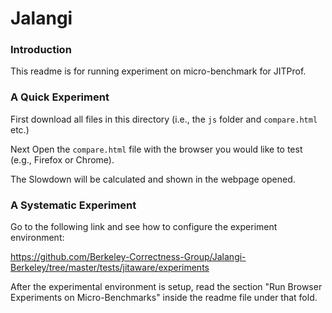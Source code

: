 Jalangi
=======
### Introduction

This readme is for running experiment on micro-benchmark for JITProf.

### A Quick Experiment

First download all files in this directory (i.e., the ```js``` folder and ```compare.html``` etc.)

Next Open the ```compare.html``` file with the browser you would like to test (e.g., Firefox or Chrome).

The Slowdown will be calculated and shown in the webpage opened.

### A Systematic Experiment

Go to the following link and see how to configure the experiment environment:

https://github.com/Berkeley-Correctness-Group/Jalangi-Berkeley/tree/master/tests/jitaware/experiments

After the experimental environment is setup, read the section "Run Browser Experiments on Micro-Benchmarks" inside the readme file under that fold.

